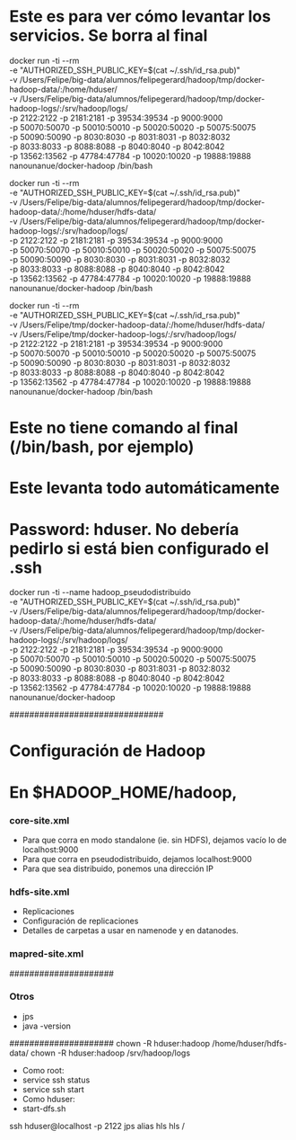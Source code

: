# Este es para ver cómo levantar los servicios. Se borra al final

docker run -ti --rm \
  -e "AUTHORIZED_SSH_PUBLIC_KEY=$(cat ~/.ssh/id_rsa.pub)" \
  -v /Users/Felipe/big-data/alumnos/felipegerard/hadoop/tmp/docker-hadoop-data/:/home/hduser/ \
  -v /Users/Felipe/big-data/alumnos/felipegerard/hadoop/tmp/docker-hadoop-logs/:/srv/hadoop/logs/ \
  -p 2122:2122 -p 2181:2181 -p 39534:39534 -p 9000:9000 \
  -p 50070:50070 -p 50010:50010 -p 50020:50020 -p 50075:50075 \
  -p 50090:50090 -p 8030:8030 -p 8031:8031 -p 8032:8032 \
  -p 8033:8033 -p 8088:8088 -p 8040:8040 -p 8042:8042 \
  -p 13562:13562 -p 47784:47784 -p 10020:10020 -p 19888:19888 \
nanounanue/docker-hadoop /bin/bash


docker run -ti --rm \
  -e "AUTHORIZED_SSH_PUBLIC_KEY=$(cat ~/.ssh/id_rsa.pub)" \
  -v /Users/Felipe/big-data/alumnos/felipegerard/hadoop/tmp/docker-hadoop-data/:/home/hduser/hdfs-data/ \
  -v /Users/Felipe/big-data/alumnos/felipegerard/hadoop/tmp/docker-hadoop-logs/:/srv/hadoop/logs/ \
  -p 2122:2122 -p 2181:2181 -p 39534:39534 -p 9000:9000 \
  -p 50070:50070 -p 50010:50010 -p 50020:50020 -p 50075:50075 \
  -p 50090:50090 -p 8030:8030 -p 8031:8031 -p 8032:8032 \
  -p 8033:8033 -p 8088:8088 -p 8040:8040 -p 8042:8042 \
  -p 13562:13562 -p 47784:47784 -p 10020:10020 -p 19888:19888 \
nanounanue/docker-hadoop /bin/bash

docker run -ti --rm \
  -e "AUTHORIZED_SSH_PUBLIC_KEY=$(cat ~/.ssh/id_rsa.pub)" \
  -v /Users/Felipe/tmp/docker-hadoop-data/:/home/hduser/hdfs-data/ \
  -v /Users/Felipe/tmp/docker-hadoop-logs/:/srv/hadoop/logs/ \
  -p 2122:2122 -p 2181:2181 -p 39534:39534 -p 9000:9000 \
  -p 50070:50070 -p 50010:50010 -p 50020:50020 -p 50075:50075 \
  -p 50090:50090 -p 8030:8030 -p 8031:8031 -p 8032:8032 \
  -p 8033:8033 -p 8088:8088 -p 8040:8040 -p 8042:8042 \
  -p 13562:13562 -p 47784:47784 -p 10020:10020 -p 19888:19888 \
nanounanue/docker-hadoop /bin/bash



# Este no tiene comando al final (/bin/bash, por ejemplo)
# Este levanta todo automáticamente
# Password: hduser. No debería pedirlo si está bien configurado el .ssh

docker run -ti --name hadoop_pseudodistribuido \
  -e "AUTHORIZED_SSH_PUBLIC_KEY=$(cat ~/.ssh/id_rsa.pub)" \
  -v /Users/Felipe/big-data/alumnos/felipegerard/hadoop/tmp/docker-hadoop-data/:/home/hduser/hdfs-data/ \
  -v /Users/Felipe/big-data/alumnos/felipegerard/hadoop/tmp/docker-hadoop-logs/:/srv/hadoop/logs/ \
  -p 2122:2122 -p 2181:2181 -p 39534:39534 -p 9000:9000 \
  -p 50070:50070 -p 50010:50010 -p 50020:50020 -p 50075:50075 \
  -p 50090:50090 -p 8030:8030 -p 8031:8031 -p 8032:8032 \
  -p 8033:8033 -p 8088:8088 -p 8040:8040 -p 8042:8042 \
  -p 13562:13562 -p 47784:47784 -p 10020:10020 -p 19888:19888 \
nanounanue/docker-hadoop

###############################
# Configuración de Hadoop
# En $HADOOP_HOME/hadoop,

### core-site.xml
* Para que corra en modo standalone (ie. sin HDFS), dejamos vacío lo de localhost:9000
* Para que corra en pseudodistribuido, dejamos localhost:9000
* Para que sea distribuido, ponemos una dirección IP

### hdfs-site.xml
* Replicaciones
* Configuración de replicaciones
* Detalles de carpetas a usar en namenode y en datanodes.

### mapred-site.xml


#####################
### Otros
* jps
* java -version


#####################
chown -R hduser:hadoop /home/hduser/hdfs-data/
chown -R hduser:hadoop /srv/hadoop/logs
* Como root:
* service ssh status
* service ssh start
* Como hduser:
* start-dfs.sh

ssh hduser@localhost -p 2122
jps
alias
hls
hls /














